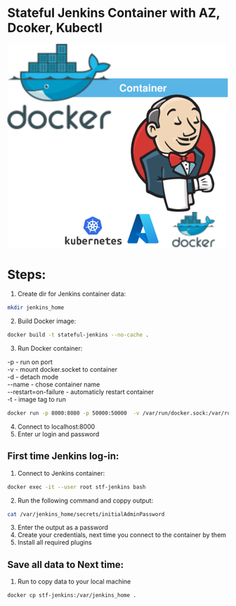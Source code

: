 
<p align="center">
<h1>Stateful Jenkins Container with AZ, Dcoker, Kubectl</h1>
<img src="https://github.com/Joska99/joska/blob/main/docker/stateful-jenkins/diagram.drawio.svg">
</p>

<h1>Steps:</h1>

1. Create dir for Jenkins container data:
```bash
mkdir jenkins_home
```
2. Build Docker image:
```Bash
docker build -t stateful-jenkins --no-cache .
```
3. Run Docker container:

-p - run on port<br />
-v - mount docker.socket to container<br />
-d - detach mode<br />
--name - chose container name<br />
--restart=on-failure - automaticly restart container<br />
-t - image tag to run<br />

```Bash
docker run -p 8000:8080 -p 50000:50000  -v /var/run/docker.sock:/var/run/docker.sock -d --name stf-jenkins --restart=on-failure -t stateful-jenkins
```
4. Connect to localhost:8000 
5. Enter ur login and password


<h2>First time Jenkins log-in:</h2>

1. Connect to Jenkins container:
```bash
docker exec -it --user root stf-jenkins bash
```
2. Run the following command and coppy output:
```Bash
cat /var/jenkins_home/secrets/initialAdminPassword
```
3. Enter the output as a password
4. Create your credentials, next time you connect to the container by them
5. Install all required plugins
 
<h2>Save all data to Next time:</h2>

1. Run to copy data to your local machine 
```bash
docker cp stf-jenkins:/var/jenkins_home .
```
